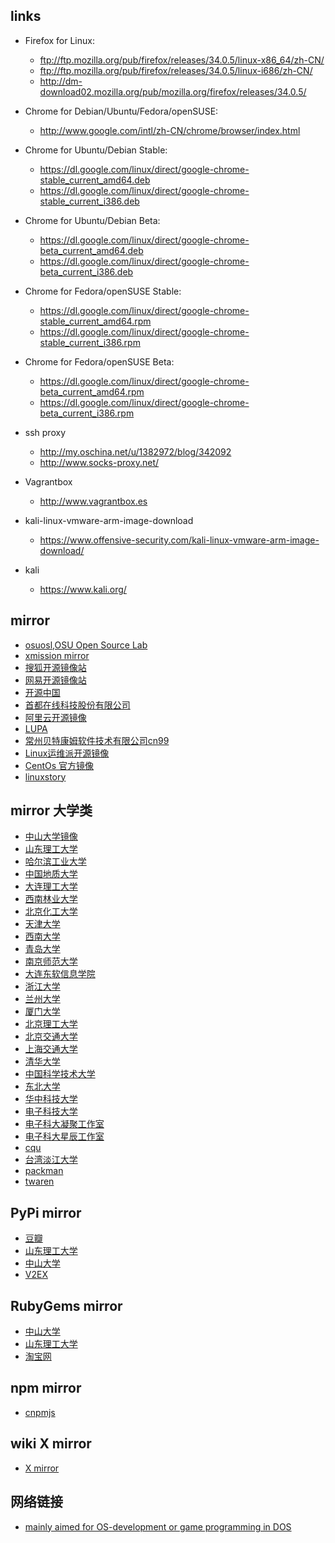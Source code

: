 ## links
- Firefox for Linux:
    - ftp://ftp.mozilla.org/pub/firefox/releases/34.0.5/linux-x86_64/zh-CN/
    - ftp://ftp.mozilla.org/pub/firefox/releases/34.0.5/linux-i686/zh-CN/
    - http://dm-download02.mozilla.org/pub/mozilla.org/firefox/releases/34.0.5/

- Chrome for Debian/Ubuntu/Fedora/openSUSE:
    - http://www.google.com/intl/zh-CN/chrome/browser/index.html

- Chrome for Ubuntu/Debian Stable:
    - https://dl.google.com/linux/direct/google-chrome-stable_current_amd64.deb
    - https://dl.google.com/linux/direct/google-chrome-stable_current_i386.deb

- Chrome for Ubuntu/Debian Beta:
    - https://dl.google.com/linux/direct/google-chrome-beta_current_amd64.deb
    - https://dl.google.com/linux/direct/google-chrome-beta_current_i386.deb

- Chrome for Fedora/openSUSE Stable:
    - https://dl.google.com/linux/direct/google-chrome-stable_current_amd64.rpm
    - https://dl.google.com/linux/direct/google-chrome-stable_current_i386.rpm

- Chrome for Fedora/openSUSE Beta:
    - https://dl.google.com/linux/direct/google-chrome-beta_current_amd64.rpm
    - https://dl.google.com/linux/direct/google-chrome-beta_current_i386.rpm
- ssh proxy
    - http://my.oschina.net/u/1382972/blog/342092
    - http://www.socks-proxy.net/
- Vagrantbox
    - http://www.vagrantbox.es
- kali-linux-vmware-arm-image-download
    - https://www.offensive-security.com/kali-linux-vmware-arm-image-download/
- kali
    - https://www.kali.org/

## mirror
- [osuosl,OSU Open Source Lab](http://ftp-nyc.osuosl.org/pub/)
- [xmission mirror](http://mirror.xmission.com/)
- [搜狐开源镜像站](http://mirrors.sohu.com/)
- [网易开源镜像站](http://mirrors.163.com/)
- [开源中国](http://mirrors.oschina.net/)
- [首都在线科技股份有限公司](http://mirrors.yun-idc.com/)
- [阿里云开源镜像](http://mirrors.aliyun.com/)
- [LUPA](http://mirror.lupaworld.com/)
- [常州贝特康姆软件技术有限公司cn99](http://centos.bitcomm.cn/)
- [Linux运维派开源镜像](http://mirrors.skyshe.cn/)
- [CentOs 官方镜像](http://mirror-status.centos.org/)
- [linuxstory](http://mirrors.linuxstory.org)

## mirror 大学类
- [中山大学镜像](http://mirror.sysu.edu.cn/)
- [山东理工大学](http://mirrors.sdutlinux.org/)
- [哈尔滨工业大学](http://run.hit.edu.cn/)
- [中国地质大学](http://cugbteam.org/)
- [大连理工大学](http://mirror.dlut.edu.cn/)
- [西南林业大学](http://cs3.swfu.edu.cn/)
- [北京化工大学](http://ubuntu.buct.edu.cn/)
- [天津大学](http://mirror.tju.edu.cn/)
- [西南大学](http://linux.swu.edu.cn/swudownload/Distributions/)
- [青岛大学](http://mirror.qdu.edu.cn/)
- [南京师范大学](http://mirrors.njnu.edu.cn/)
- [大连东软信息学院]( http://mirrors.neusoft.edu.cn/)
- [浙江大学](http://mirrors.zju.edu.cn/)
- [兰州大学](http://mirror.lzu.edu.cn/)
- [厦门大学](http://mirrors.xmu.edu.cn/)
- [北京理工大学](http://mirror.bit.edu.cn,http://mirror.bit6.edu.cn)
- [北京交通大学](http://mirror.bjtu.edu.cn,http://mirror6.bjtu.edu.cn,http://debian.bjtu.edu.cn)
- [上海交通大学](http://ftp.sjtu.edu.cn/,http://ftp6.sjtu.edu.cn)
- [清华大学](http://mirrors.tuna.tsinghua.edu.cn/,http://mirrors.6.tuna.tsinghua.edu.cn/,http://mirrors.4.tuna.tsinghua.edu.cn/)
- [中国科学技术大学](http://mirrors.ustc.edu.cn/,http://mirrors4.ustc.edu.cn/,http://mirrors6.ustc.edu.cn/)
- [东北大学](http://mirror.neu.edu.cn/,http://mirror.neu6.edu.cn/)
- [华中科技大学](http://mirrors.hust.edu.cn/,http://mirrors.hustunique.com/)
- [电子科技大学](http://ubuntu.uestc.edu.cn/)
- [电子科大凝聚工作室](http://raspbian.cnssuestc.org/)
- [电子科大星辰工作室](http://mirrors.stuhome.net/)
- [cqu](mirrors.cqu.edu.cn/)
- [台湾淡江大学](http://ftp.tku.edu.tw/Linux/)
- [packman](http://packman.links2linux.de/mirrors)
- [twaren](http://ftp.twaren.net/)

## PyPi mirror
- [豆瓣](http://pypi.douban.com/)
- [山东理工大学](http://pypi.sdutlinux.org/)
- [中山大学](http://mirror.sysu.edu.cn/pypi/)
- [V2EX](http://pypi.v2ex.com/simple/)

## RubyGems mirror
- [中山大学](http://mirror.sysu.edu.cn/rubygems/)
- [山东理工大学](http://ruby.sdutlinux.org/)
- [淘宝网](http://ruby.taobao.org/)

## npm mirror
- [cnpmjs](http://cnpmjs.org/)

## wiki X mirror
- [X mirror](http://www.x.org/wiki/Releases/Download)

## 网络链接
- [mainly aimed for OS-development or game programming in DOS](http://bos.asmhackers.net/docs/)
